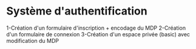 # Système d'authentification

1-Création d'un formulaire d'inscription + encodage du MDP
2-Création d'un formulaire de connexion
3-Création d'un espace privée (basic) avec modification du MDP
